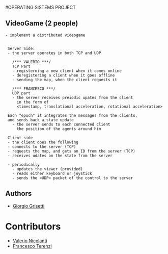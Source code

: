 #OPERATING SISTEMS PROJECT

## VideoGame (2 people)
	- implement a distributed videogame
    
    
     Server Side:
     - the server operates in both TCP and UDP
    
	   /*** VALERIO ***/
       TCP Part
       - registerning a new client when it comes online
       - deregistering a client when it goes offline
       - sending the map, when the client requests it
    
	   /*** FRANCESCO ***/
	   UDP part
       - the server receives preiodic upates from the client
         in the form of
         <timestamp, translational acceleration, rotational acceleration>
	 
	 Each "epoch" it integrates the messages from the clients,
	 and sends back a state update
       - the server sends to each connected client
         the position of the agents around him

     Client side
     - the client does the following
     - connects to the server (TCP)
     - requests the map, and gets an ID from the server (TCP)
     - receives udates on the state from the server

     - periodically
       - updates the viewer (provided)
       - reads either keyboard or joystick
       - sends the <UDP> packet of the control to the server

     
## Authors
- [Giorgio Grisetti](https://gitlab.com/grisetti)

# Contributors
- [Valerio Nicolanti](https://github.com/valenico)
- [Francesco Terenzi](https://github.com/fratere)

